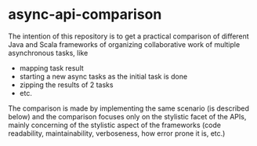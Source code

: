 # async-api-comparison

The intention of this repository is to get a practical comparison of different Java and Scala frameworks of organizing collaborative work of multiple asynchronous tasks, like
* mapping task result 
* starting a new async tasks as the initial task is done
* zipping the results of 2 tasks
* etc.

The comparison is made by implementing the same scenario (is described below) and the comparison focuses only on the stylistic facet of the APIs, mainly concerning of the stylistic aspect of the frameworks (code readability, maintainability, verboseness, how error prone it is, etc.)
